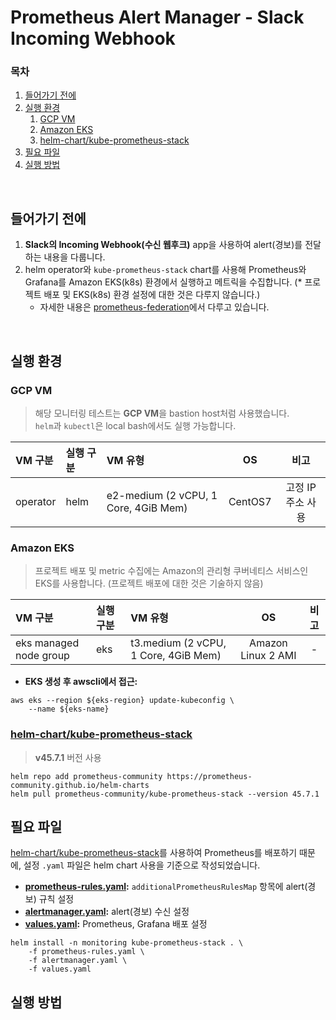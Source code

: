 # Prometheus Alert Manager - Slack Incoming Webhook

### 목차
1. [들어가기 전에](#들어가기-전에)
2. [실행 환경](#실행-환경)
    1. [GCP VM](#gcp-vm)
    2. [Amazon EKS](#amazon-eks)
    3. [helm-chart/kube-prometheus-stack](#helm-chartkube-prometheus-stack)
3. [필요 파일](#필요-파일)
4. [실행 방법](#실행-방법)

<br>

## 들어가기 전에
1. **Slack의 Incoming Webhook(수신 웹후크)** app을 사용하여 alert(경보)를 전달하는 내용을 다룹니다.
2. helm operator와 `kube-prometheus-stack` chart를 사용해 Prometheus와 Grafana를 Amazon EKS(k8s) 환경에서 실행하고 메트릭을 수집합니다. (* 프로젝트 배포 및 EKS(k8s) 환경 설정에 대한 것은 다루지 않습니다.) 
    - 자세한 내용은 [prometheus-federation](/prometheus-federation/)에서 다루고 있습니다.

<br>

## 실행 환경
### GCP VM
> 해당 모니터링 테스트는 **GCP VM**을 bastion host처럼 사용했습니다.<br>
> `helm`과 `kubectl`은 local bash에서도 실행 가능합니다.

|VM 구분|실행 구분|VM 유형|OS|비고|
|:--|:--|:--|:--:|:--:|
|operator|helm|e2-medium (2 vCPU, 1 Core, 4GiB Mem)|CentOS7|고정 IP 주소 사용|


### Amazon EKS
> 프로젝트 배포 및 metric 수집에는 Amazon의 관리형 쿠버네티스 서비스인 EKS를 사용합니다. (프로젝트 배포에 대한 것은 기술하지 않음) <br>

|VM 구분|실행 구분|VM 유형|OS|비고|
|:--|:--|:--|:--:|:--:|
|eks managed node group|eks|t3.medium (2 vCPU, 1 Core, 4GiB Mem)|Amazon Linux 2 AMI|-|

- **EKS 생성 후 awscli에서 접근:**
```shell
aws eks --region ${eks-region} update-kubeconfig \
    --name ${eks-name}
```

### [helm-chart/kube-prometheus-stack](https://github.com/prometheus-community/helm-charts/tree/main/charts/kube-prometheus-stack)
> **v45.7.1** 버전 사용

```shell
helm repo add prometheus-community https://prometheus-community.github.io/helm-charts
helm pull prometheus-community/kube-prometheus-stack --version 45.7.1
```

## 필요 파일
[helm-chart/kube-prometheus-stack](https://github.com/prometheus-community/helm-charts/tree/main/charts/kube-prometheus-stack)를 사용하여 Prometheus를 배포하기 때문에, 설정 `.yaml` 파일은 helm chart 사용을 기준으로 작성되었습니다.

- **[prometheus-rules.yaml](/prometheus-slack-alert/prometheus-rules.yaml):** `additionalPrometheusRulesMap` 항목에 alert(경보) 규칙 설정
- **[alertmanager.yaml](/prometheus-slack-alert/alertmanager.yaml):** alert(경보) 수신 설정
- **[values.yaml](/prometheus-federation/service-values.yaml):** Prometheus, Grafana 배포 설정

```shell
helm install -n monitoring kube-prometheus-stack . \
    -f prometheus-rules.yaml \
    -f alertmanager.yaml \
    -f values.yaml
```

## 실행 방법

### 
